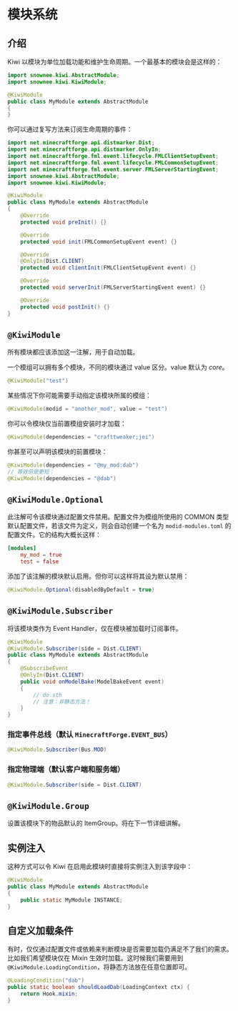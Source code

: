 # 模块系统

## 介绍

Kiwi 以模块为单位加载功能和维护生命周期。一个最基本的模块会是这样的：

```java
import snownee.kiwi.AbstractModule;
import snownee.kiwi.KiwiModule;

@KiwiModule
public class MyModule extends AbstractModule
{
}
```

你可以通过复写方法来订阅生命周期的事件：

```java
import net.minecraftforge.api.distmarker.Dist;
import net.minecraftforge.api.distmarker.OnlyIn;
import net.minecraftforge.fml.event.lifecycle.FMLClientSetupEvent;
import net.minecraftforge.fml.event.lifecycle.FMLCommonSetupEvent;
import net.minecraftforge.fml.event.server.FMLServerStartingEvent;
import snownee.kiwi.AbstractModule;
import snownee.kiwi.KiwiModule;

@KiwiModule
public class MyModule extends AbstractModule
{
    @Override
    protected void preInit() {}

    @Override
    protected void init(FMLCommonSetupEvent event) {}

    @Override
    @OnlyIn(Dist.CLIENT)
    protected void clientInit(FMLClientSetupEvent event) {}

    @Override
    protected void serverInit(FMLServerStartingEvent event) {}

    @Override
    protected void postInit() {}
}
```

## `@KiwiModule`

所有模块都应该添加这一注解，用于自动加载。

一个模组可以拥有多个模块，不同的模块通过 value 区分。value 默认为 *core*。

```java
@KiwiModule("test")
```

某些情况下你可能需要手动指定该模块所属的模组：

```java
@KiwiModule(modid = "another_mod", value = "test")
```

你可以令模块仅当前置模组安装时才加载：

```java
@KiwiModule(dependencies = "crafttweaker;jei")
```

你甚至可以声明该模块的前置模块：

```java
@KiwiModule(dependencies = "@my_mod:dab")
// 等效但是更短：
@KiwiModule(dependencies = "@dab")
```

## `@KiwiModule.Optional`

此注解可令该模块通过配置文件禁用。配置文件为模组所使用的 COMMON 类型默认配置文件，若该文件为定义，则会自动创建一个名为 `modid-modules.toml` 的配置文件。它的结构大概长这样：

```toml
[modules]
  	my_mod = true
  	test = false
```

添加了该注解的模块默认启用。但你可以这样将其设为默认禁用：

```java
@KiwiModule.Optional(disabledByDefault = true)
```

## `@KiwiModule.Subscriber`

将该模块类作为 Event Handler，仅在模块被加载时订阅事件。

```java
@KiwiModule
@KiwiModule.Subscriber(side = Dist.CLIENT)
public class MyModule extends AbstractModule
{
    @SubscribeEvent
    @OnlyIn(Dist.CLIENT)
    public void onModelBake(ModelBakeEvent event)
    {
        // do sth
        // 注意：非静态方法！
    }
}
```

### 指定事件总线（默认 `MinecraftForge.EVENT_BUS`）

```java
@KiwiModule.Subscriber(Bus.MOD)
```

### 指定物理端（默认客户端和服务端）

```java
@KiwiModule.Subscriber(side = Dist.CLIENT)
```

## `@KiwiModule.Group`

设置该模块下的物品默认的 ItemGroup。将在下一节详细讲解。

## 实例注入

这种方式可以令 Kiwi 在启用此模块时直接将实例注入到该字段中：

```java
@KiwiModule
public class MyModule extends AbstractModule
{
    public static MyModule INSTANCE;
}
```

## 自定义加载条件

有时，仅仅通过配置文件或依赖来判断模块是否需要加载仍满足不了我们的需求。比如我们希望模块仅在 Mixin 生效时加载。这时候我们需要用到 `@KiwiModule.LoadingCondition`，将静态方法放在任意位置即可。

```java
@LoadingCondition("dab")
public static boolean shouldLoadDab(LoadingContext ctx) {
    return Hook.mixin;
}
```

